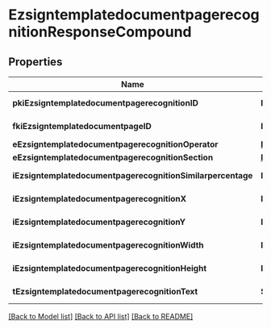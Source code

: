 # EzsigntemplatedocumentpagerecognitionResponseCompound

## Properties
Name | Type | Description | Notes
------------ | ------------- | ------------- | -------------
**pkiEzsigntemplatedocumentpagerecognitionID** | **Int** | The unique ID of the Ezsigntemplatedocumentpagerecognition | 
**fkiEzsigntemplatedocumentpageID** | **Int** | The unique ID of the Ezsigntemplatedocumentpage | 
**eEzsigntemplatedocumentpagerecognitionOperator** | [**FieldEEzsigntemplatedocumentpagerecognitionOperator**](FieldEEzsigntemplatedocumentpagerecognitionOperator.md) |  | 
**eEzsigntemplatedocumentpagerecognitionSection** | [**FieldEEzsigntemplatedocumentpagerecognitionSection**](FieldEEzsigntemplatedocumentpagerecognitionSection.md) |  | 
**iEzsigntemplatedocumentpagerecognitionSimilarpercentage** | **Int** | The similarpercentage of the Ezsigntemplatedocumentpagerecognition | [optional] 
**iEzsigntemplatedocumentpagerecognitionX** | **Int** | The x of the Ezsigntemplatedocumentpagerecognition | [optional] 
**iEzsigntemplatedocumentpagerecognitionY** | **Int** | The y of the Ezsigntemplatedocumentpagerecognition | [optional] 
**iEzsigntemplatedocumentpagerecognitionWidth** | **Int** | The width of the Ezsigntemplatedocumentpagerecognition | [optional] 
**iEzsigntemplatedocumentpagerecognitionHeight** | **Int** | The height of the Ezsigntemplatedocumentpagerecognition | [optional] 
**tEzsigntemplatedocumentpagerecognitionText** | **String** | The text of the Ezsigntemplatedocumentpagerecognition | 

[[Back to Model list]](../README.md#documentation-for-models) [[Back to API list]](../README.md#documentation-for-api-endpoints) [[Back to README]](../README.md)


